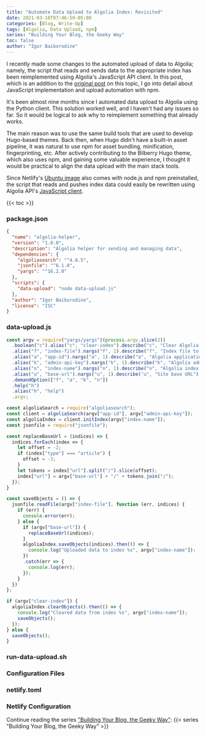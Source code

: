 ```yaml
---
title: "Automate Data Upload to Algolia Index: Revisited"
date: 2021-03-10T07:46:59-05:00
categories: [Blog, Write-Up]
tags: [Algolia, Data Upload, npm]
series: "Building Your Blog, the Geeky Way"
toc: false
author: "Igor Baiborodine"
---
```


I recently made some changes to the automated upload of data to Algolia; namely, the script that reads and sends data to the appropriate index has been reimplemented using Algolia's JavaScript API client. In this post, which is an addition to the [original post](/article/automate-data-upload-to-algolia-index/) on this topic, I go into detail about JavaScript implementation and upload automation with npm.

<!--more-->

It's been almost nine months since I automated data upload to Algolia using the Python client. This solution worked well, and I haven't had any issues so far. So it would be logical to ask why to reimplement something that already works.

The main reason was to use the same build tools that are used to develop Hugo-based themes. Back then, when Hugo didn't have a built-in asset pipeline, it was natural to use npm for asset bundling, minification, fingerprinting, etc. After actively contributing to the Bilberry Hugo theme, which also uses npm, and gaining some valuable experience, I thought it would be practical to align the data upload with the main stack tools.

Since Netlify's [Ubuntu image](https://github.com/netlify/build-image/blob/v3.7.0/Dockerfile) also comes with node.js and npm preinstalled, the script that reads and pushes index data could easily be rewritten using Algolia API's [JavaScript client](https://github.com/algolia/algoliasearch-client-javascript).

{{< toc >}}

### package.json

```json
{
  "name": "algolia-helper",
  "version": "1.0.0",
  "description": "Algolia helper for sending and managing data",
  "dependencies": {
    "algoliasearch": "^4.8.5",
    "jsonfile": "^6.1.0",
    "yargs": "^16.2.0"
  },
  "scripts": {
    "data-upload": "node data-upload.js"
  },
  "author": "Igor Baiborodine",
  "license": "ISC"
}
```

### data-upload.js

```javascript
const argv = require("yargs/yargs")(process.argv.slice(2))
  .boolean("c").alias("c", "clear-index").describe("c", "Clear Algolia index before upload")
  .alias("f", "index-file").nargs("f", 1).describe("f", "Index file to upload to Algolia")
  .alias("a", "app-id").nargs("a", 1).describe("a", "Algolia application ID")
  .alias("k", "admin-api-key").nargs("k", 1).describe("k", "Algolia admin API key")
  .alias("n", "index-name").nargs("n", 1).describe("n", "Algolia index name")
  .alias("u", "base-url").nargs("u", 1).describe("u", "Site base URL")
  .demandOption(["f", "a", "k", "n"])
  .help("h")
  .alias("h", "help")
  .argv;

const algoliaSearch = require("algoliasearch");
const client = algoliaSearch(argv["app-id"], argv["admin-api-key"]);
const algoliaIndex = client.initIndex(argv["index-name"]);
const jsonfile = require("jsonfile");

const replaceBaseUrl = (indices) => {
  indices.forEach(index => {
    let offset = -2;
    if (index["type"] === "article") {
      offset = -3;
    }
    let tokens = index["url"].split("/").slice(offset);
    index["url"] = argv["base-url"] + "/" + tokens.join("/");
  });
}

const saveObjects = () => {
  jsonfile.readFile(argv["index-file"], function (err, indices) {
    if (err) {
      console.error(err);
    } else {
      if (argv["base-url"]) {
        replaceBaseUrl(indices);
      }
      algoliaIndex.saveObjects(indices).then(() => {
        console.log("Uploaded data to index %s", argv["index-name"]);
      })
      .catch(err => {
        console.log(err);
      });
    }
  })
};

if (argv["clear-index"]) {
  algoliaIndex.clearObjects().then(() => {
    console.log("Cleared data from index %s", argv["index-name"]);
    saveObjects();
  });
} else {
  saveObjects();
}
```

### run-data-upload.sh
### Configuration Files
### netlify.toml
### Netlify Configuration

Continue reading the series ["Building Your Blog, the Geeky Way"](/series/building-your-blog-the-geeky-way/):
{{< series "Building Your Blog, the Geeky Way" >}}
